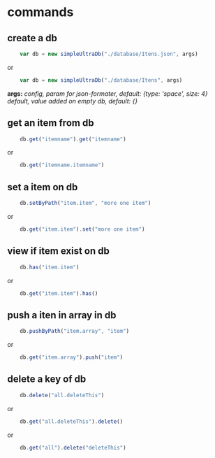 # commands

## create a db

```js
    var db = new simpleUltraDb("./database/Itens.json", args)
```

or

```js
    var db = new simpleUltraDb("./database/Itens", args)
```

  **args:**
    _config, param for json-formater, default: {type: 'space', size: 4}_
    _default, value added on empty db, default: {}_

## get an item from db

```js
    db.get("itemname").get("itemname")
```

or

```js 
    db.get("itemname.itemname")
```

## set a item on db

```js
    db.setByPath("item.item", "more one item")
```

or 

```js
    db.get("item.item").set("more one item")
```

## view if item exist on db

```js
    db.has("item.item")
```

or

```js
    db.get("item.item").has()
```

## push a iten in array in db

```js
    db.pushByPath("item.array", "item")
```

or

```js
    db.get("item.array").push("item")
```

## delete a key of db

```js
    db.delete("all.deleteThis")
```

or

```js
    db.get("all.deleteThis").delete()
```

or

```js
    db.get("all").delete("deleteThis")
```
